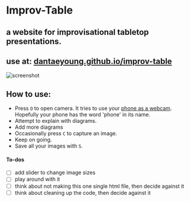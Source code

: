 # Improv-Table

## a website for improvisational tabletop presentations. 

## use at: [dantaeyoung.github.io/improv-table](https://dantaeyoung.github.io/improv-table)


![screenshot](screenshot.png)

## How to use:

- Press `O` to open camera. It tries to use your [phone as a webcam](https://support.apple.com/en-us/HT213244). Hopefully your phone has the word 'phone' in its name.
- Attempt to explain with diagrams. 
- Add more diagrams
- Occasionally press `C` to capture an image.
- Keep on going.
- Save all your images with `S`.

#### To-dos
- [ ] add slider to change image sizes
- [ ] play around with it
- [ ] think about not making this one single html file, then decide against it
- [ ] think about cleaning up the code, then decide against it
